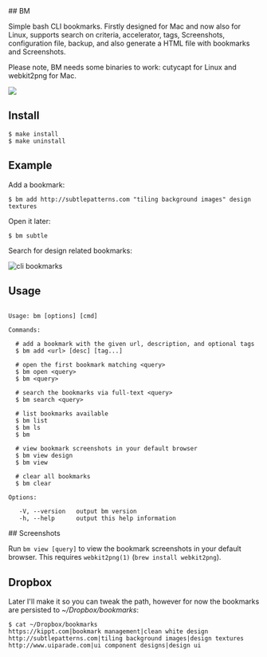 <a name="bm" />
## BM

  Simple bash CLI bookmarks.
  Firstly designed for Mac and now also for Linux, supports search on criteria,
  accelerator, tags, Screenshots, configuration file, backup, and also
  generate a HTML file with bookmarks and Screenshots.

  Please note, BM needs some binaries to work: cutycapt for Linux and webkit2png for Mac.

  ![](http://cl.ly/FREx/Screen%20Shot%202012-03-29%20at%2011.15.14%20PM.png)

## Install

```
$ make install
$ make uninstall
```

## Example

  Add a bookmark:
  
    $ bm add http://subtlepatterns.com "tiling background images" design textures

  Open it later:

    $ bm subtle

  Search for design related bookmarks:

  ![cli bookmarks](http://f.cl.ly/items/0s3M0T1B122L3W1C1L1U/Screen%20Shot%202012-03-15%20at%204.44.24%20PM.png)

## Usage

```

Usage: bm [options] [cmd]

Commands:

  # add a bookmark with the given url, description, and optional tags
  $ bm add <url> [desc] [tag...]

  # open the first bookmark matching <query>
  $ bm open <query>
  $ bm <query>

  # search the bookmarks via full-text <query>
  $ bm search <query>

  # list bookmarks available
  $ bm list
  $ bm ls
  $ bm

  # view bookmark screenshots in your default browser
  $ bm view design
  $ bm view

  # clear all bookmarks
  $ bm clear

Options:

   -V, --version   output bm version
   -h, --help      output this help information

```

<a name="screenshots" />
## Screenshots

  Run `bm view [query]` to view the bookmark screenshots in your default browser. This requires `webkit2png(1)` (`brew install webkit2png`).

## Dropbox

  Later I'll make it so you can tweak the path, however for now the bookmarks are persisted to _~/Dropbox/bookmarks_:
  
```
$ cat ~/Dropbox/bookmarks 
https://kippt.com|bookmark management|clean white design
http://subtlepatterns.com|tiling background images|design textures
http://www.uiparade.com|ui component designs|design ui
```
